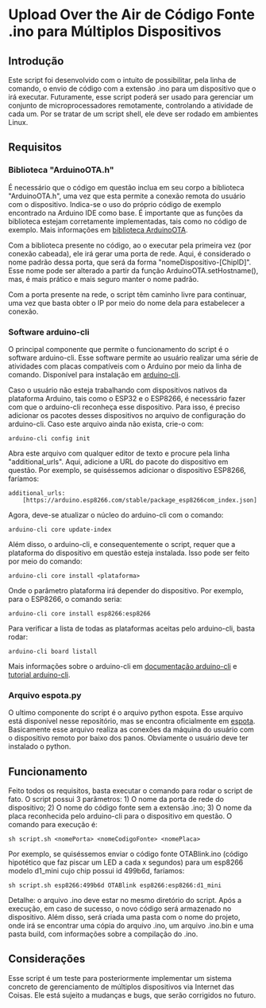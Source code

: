 # Upload Over the Air de Código Fonte .ino para Múltiplos Dispositivos

## Introdução

Este script foi desenvolvido com o intuito de possibilitar, pela linha de comando, o envio de código com a extensão .ino para um dispositivo que o irá executar. Futuramente, esse script poderá ser usado para gerenciar um conjunto de microprocessadores remotamente, controlando a atividade de cada um. Por se tratar de um script shell, ele deve ser rodado em ambientes Linux.

## Requisitos

### Biblioteca "ArduinoOTA.h"

É necessário que o código em questão inclua em seu corpo a biblioteca "ArduinoOTA.h", uma vez que esta permite a conexão remota do usuário com o dispositivo. Indica-se o uso do próprio código de exemplo encontrado na Arduino IDE como base. É importante que as funções da biblioteca estejam corretamente implementadas, tais como no código de exemplo. Mais informações em [biblioteca ArduinoOTA](https://github.com/jandrassy/ArduinoOTA).

Com a biblioteca presente no código, ao o executar pela primeira vez (por conexão cabeada), ele irá gerar uma porta de rede. Aqui, é considerado o nome padrão dessa porta, que será da forma "nomeDispositivo-[ChipID]". Esse nome pode ser alterado a partir da função ArduinoOTA.setHostname(), mas, é mais prático e mais seguro manter o nome padrão.

Com a porta presente na rede, o script têm caminho livre para continuar, uma vez que basta obter o IP por meio do nome dela para estabelecer a conexão.

### Software arduino-cli

O principal componente que permite o funcionamento do script é o software arduino-cli. Esse software permite ao usuário realizar uma série de atividades com placas compatíveis com o Arduino por meio da linha de comando. Disponível para instalação em [arduino-cli](https://github.com/arduino/arduino-cli).

Caso o usuário não esteja trabalhando com dispositivos nativos da plataforma Arduino, tais como o ESP32 e o ESP8266, é necessário fazer com que o arduino-cli reconheça esse dispositivo. Para isso, é preciso adicionar os pacotes desses dispositivos no arquivo de configuração do arduino-cli. Caso este arquivo ainda não exista, crie-o com:

`arduino-cli config init`

Abra este arquivo com qualquer editor de texto e procure pela linha "additional_urls". Aqui, adicione a URL do pacote do dispositivo em questão. Por exemplo, se quiséssemos adicionar o dispositivo ESP8266, faríamos:

```
additional_urls:
    [https://arduino.esp8266.com/stable/package_esp8266com_index.json]
```

Agora, deve-se atualizar o núcleo do arduino-cli com o comando:

`arduino-cli core update-index`

Além disso, o arduino-cli, e consequentemente o script, requer que a plataforma do dispositivo em questão esteja instalada. Isso pode ser feito por meio do comando:

`arduino-cli core install <plataforma>`

Onde o parâmetro plataforma irá depender do dispositivo. Por exemplo, para o ESP8266, o comando seria:

`arduino-cli core install esp8266:esp8266`

Para verificar a lista de todas as plataformas aceitas pelo arduino-cli, basta rodar:

`arduino-cli board listall`

Mais informações sobre o arduino-cli em [documentação arduino-cli](https://arduino.github.io/arduino-cli/latest/getting-started/) e [tutorial arduino-cli](https://create.arduino.cc/projecthub/B45i/getting-started-with-arduino-cli-7652a5).

### Arquivo espota.py

O ultimo componente do script é o arquivo python espota. Esse arquivo está disponível nesse repositório, mas se encontra oficialmente em [espota](https://github.com/esp8266/Arduino/blob/master/tools/espota.py). Basicamente esse arquivo realiza as conexões da máquina do usuário com o dispositivo remoto por baixo dos panos. Obviamente o usuário deve ter instalado o python.

## Funcionamento

Feito todos os requisitos, basta executar o comando para rodar o script de fato. O script possui 3 parâmetros: 1) O nome da porta de rede do dispositivo; 2) O nome do código fonte sem a extensão .ino; 3) O nome da placa reconhecida pelo arduino-cli para o dispositivo em questão. O comando para execução é:

`sh script.sh <nomePorta> <nomeCodigoFonte> <nomePlaca>`

Por exemplo, se quiséssemos enviar o código fonte OTABlink.ino (código hipotético que faz piscar um LED a cada x segundos) para um esp8266 modelo d1_mini cujo chip possui id 499b6d, faríamos:

`sh script.sh esp8266:499b6d OTABlink esp8266:esp8266:d1_mini`

Detalhe: o arquivo .ino deve estar no mesmo diretório do script. Após a execução, em caso de sucesso, o novo código será armazenado no dispositivo. Além disso, será criada uma pasta com o nome do projeto, onde irá se encontrar uma cópia do arquivo .ino, um arquivo .ino.bin e uma pasta build, com informações sobre a compilação do .ino.

## Considerações

Esse script é um teste para posteriormente implementar um sistema concreto de gerenciamento de múltiplos dispositivos via Internet das Coisas. Ele está sujeito a mudanças e bugs, que serão corrigidos no futuro.

